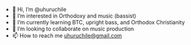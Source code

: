 - 👋 Hi, I’m @uhuruchile
- 👀 I’m interested in Orthodoxy and music (bassist)
- 🌱 I’m currently learning BTC, upright bass, and Orthodox Christianity
- 💞️ I’m looking to collaborate on music production
- 📫 How to reach me uhuruchile@gmail.com

<!---
uhuruchile/uhuruchile is a ✨ special ✨ repository because its `README.md` (this file) appears on your GitHub profile.
You can click the Preview link to take a look at your changes.
--->
